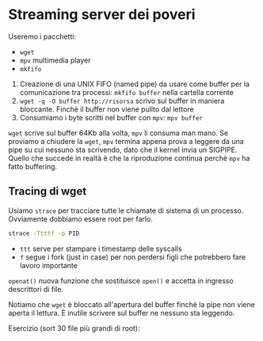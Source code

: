 # Streaming server dei poveri
Useremo i pacchetti:
- `wget`
- `mpv` multimedia player
- `mkfifo`

1. Creazione di una UNIX FIFO (named pipe) da usare come buffer per la comunicazione tra processi: `mkfifo buffer` nella cartella corrente
2. `wget -q -O buffer http://risorsa` scrivo sul buffer in maniera bloccante. Finchè il buffer non viene pulito dal lettore 
3. Consumiamo i byte scritti nel buffer con `mpv`: `mpv buffer`

`wget` scrive sul buffer 64Kb alla volta, `mpv` li consuma man mano.
Se proviamo a chiudere la `wget`, `mpv` termina appena prova a leggere da una pipe su cui nessuno sta scrivendo, dato che il kernel invia un SIGPIPE. Quello che succede in realtà è che la riproduzione continua perchè `mpv` ha fatto buffering.

## Tracing di wget
Usiamo `strace` per tracciare tutte le chiamate di sistema di un processo. Ovviamente dobbiamo essere root per farlo.

```bash
strace -Ttttf -p PID
```

- `ttt` serve per stampare i timestamp delle syscalls
- `f` segue i fork (just in case) per non perdersi figli che potrebbero fare lavoro importante

`openat()` nuova funzione che sostituisce `open()` e accetta in ingresso descrittori di file.

Notiamo che `wget` è bloccato all'apertura del buffer finchè la pipe non viene aperta il lettura. È inutile scrivere sul buffer ne nessuno sta leggendo.

Esercizio (sort 30 file più grandi di root):
```bash

```
